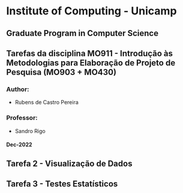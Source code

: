 # Institute of Computing - Unicamp
## Graduate Program in Computer Science

## **Tarefas da disciplina MO911 - Introdução às Metodologias para Elaboração de Projeto de Pesquisa (MO903 + MO430)**

### **Author**:
- Rubens de Castro Pereira

### **Professor**:
- Sandro Rigo 

#### **Dec-2022**

## Tarefa 2 - Visualização de Dados



## Tarefa 3 - Testes Estatísticos

